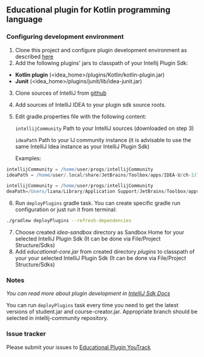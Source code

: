 ## Educational plugin for Kotlin programming language

### Configuring development environment

1. Clone this project and configure plugin development environment as described [here](http://www.jetbrains.org/intellij/sdk/docs/basics/getting_started/setting_up_environment.html)
2. Add the following plugins' jars to classpath of your Intellij Plugin Sdk:
  * **Kotlin plugin** (<idea_home>/plugins/Kotlin/kotlin-plugin.jar)
  * **Junit** (<idea_home>/plugins/junit/lib/idea-junit.jar)
3. Clone sources of IntelliJ from [github](https://github.com/JetBrains/intellij-community/)
4. Add sources of IntelliJ IDEA to your plugin sdk source roots.
5. Edit gradle.properties file with the following content:

     `intellijCommunity` Path to your IntelliJ sources (downloaded on step 3)

      `ideaPath` Path to your IJ community instance (it is advisable to use the same IntelliJ Idea instance as your IntelliJ Plugin Sdk)


   Examples:
      
```groovy
intellijCommunity = /home/user/progs/intellijCommunity
ideaPath = /home/user/.local/share/JetBrains/Toolbox/apps/IDEA-U/ch-2/171.1796
```


```groovy
intellijCommunity = /home/user/progs/intellijCommunity
deaPath=/Users/liana/Library/Application Support/JetBrains/Toolbox/apps/IDEA-U/ch-1/171.1495/IntelliJ IDEA 2017.1 EAP.app/Contents
```

6. Run `deployPlugins` gradle task. You can create specific gradle run configuration or just run it from terminal:
```bash
./gradlew deployPlugins --refresh-dependencies
```
7. Choose created *idea-sandbox* directory as Sandbox Home for your selected IntelliJ Plugin Sdk (It can be done via File/Project Structure/Sdks)
8. Add *educational-core.jar* from created directory *plugins* to classpath of your your selected IntelliJ Plugin Sdk (It can be done via File/Project Structure/Sdks)

### Notes
*You can read more about plugin development in [IntelliJ Sdk Docs](http://www.jetbrains.org/intellij/sdk/docs/index.html)*

You can run `deployPlugins` task every time you need to get the latest versions of student.jar and course-creator.jar. 
Appropriate branch should be selected in intellij-community repository.

### Issue tracker
Please submit your issues to [Educational Plugin YouTrack](https://youtrack.jetbrains.com/issues/EDU)
